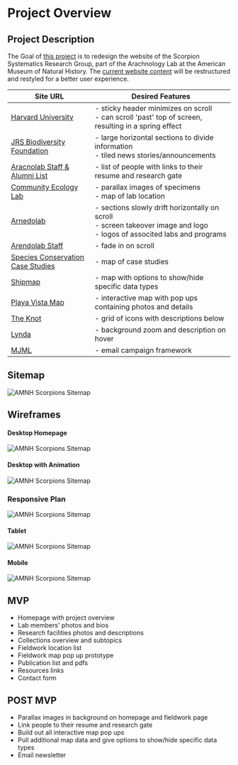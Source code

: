 # Project Overview

## Project Description

The Goal of [this project](http://arachnology-amnh.org) is to redesign the website of the Scorpion Systematics Research Group, part of the Arachnology Lab at the American Museum of Natural History. The [current website content](http://scorpion.amnh.org/index.html) will be restructured and restyled for a better user experience.

| Site URL        | Desired Features           | 
| ------------- |-------------| 
| [Harvard University](https://www.harvard.edu/) | - sticky header minimizes on scroll <br> - can scroll 'past' top of screen, resulting in a spring effect |
| [JRS Biodiversity Foundation](http://jrsbiodiversity.org/grants/national-museum-bloemfontein/)| - large horizontal sections to divide information <br> - tiled news stories/announcements | 
| [Aracnolab Staff & Alumni List](http://www.museunacional.ufrj.br/mndi/Aracnologia/Alumni.html) | - list of people with links to their resume and research gate |  
| [Community Ecology Lab](https://www.fbaccaro-ecolab.com/) | - parallax images of specimens <br> - map of lab location | 
| [Arnedolab](http://www.marnedo.net/) | - sections slowly drift horizontally on scroll <br> - screen takeover image and logo <br> - logos of associted labs and programs| 
| [Arendolab Staff](http://www.marnedo.net/entire-team) | - fade in on scroll |
| [Species Conservation Case Studies](https://www.speciesconservation.org/case-studies-projects/conservation-map) | - map of case studies |
| [Shipmap](https://www.shipmap.org/) | - map with options to show/hide specific data types |
| [Playa Vista Map](http://playavista.com/interactive-map/) | - interactive map with pop ups containing photos and details|
| [The Knot](https://www.theknot.com/) | - grid of icons with descriptions below |
| [Lynda](https://www.lynda.com) | - background zoom and description on hover |
|[MJML](https://mjml.io/) | - email campaign framework |

## Sitemap

![AMNH Scorpions Sitemap](https://dl.dropbox.com/s/1irpp5knrgiaxfi/sitemap.jpg)

## Wireframes

#### Desktop Homepage

![AMNH Scorpions Sitemap](https://dl.dropbox.com/s/vfx947mzg76p0jr/desktop.jpg)

#### Desktop with Animation

![AMNH Scorpions Sitemap](https://dl.dropbox.com/s/qw54rf1aj0qfvby/desktop-animation.jpg)

### Responsive Plan

![AMNH Scorpions Sitemap](https://dl.dropbox.com/s/n0acyquy7w96zaz/responsive-plan.jpg)

#### Tablet

![AMNH Scorpions Sitemap](https://dl.dropbox.com/s/pcgw1b3v395t2fl/tablet.jpg)

#### Mobile

![AMNH Scorpions Sitemap](https://dl.dropbox.com/s/qd9zjxwl67jf4pq/mobile.jpg)


## MVP 

- Homepage with project overview
- Lab members' photos and bios
- Research facilities photos and descriptions
- Collections overview and subtopics
- Fieldwork location list
- Fieldwork map pop up prototype
- Publication list and pdfs
- Resources links
- Contact form

## POST MVP

- Parallax images in background on homepage and fieldwork page
- Link people to their resume and research gate
- Build out all interactive map pop ups
- Pull additional map data and give options to show/hide specific data types
- Email newsletter

